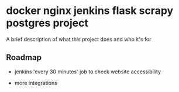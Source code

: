 
# docker nginx jenkins flask scrapy postgres project

A brief description of what this project does and who it's for





## Roadmap

- jenkins 'every 30 minutes' job to check website accessibility

- more integrations
